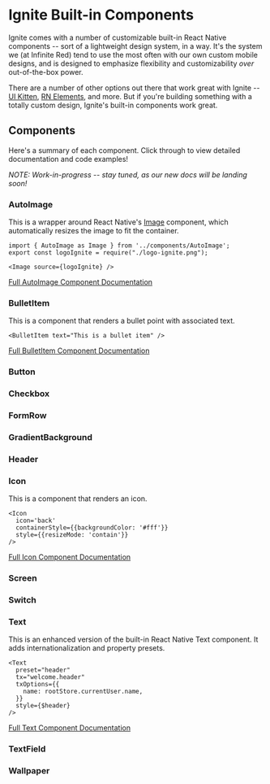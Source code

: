# Ignite Built-in Components

Ignite comes with a number of customizable built-in React Native components -- sort of a lightweight design system, in a way. It's the system we (at Infinite Red) tend to use the most often with our own custom mobile designs, and is designed to emphasize flexibility and customizability _over_ out-of-the-box power.

There are a number of other options out there that work great with Ignite -- [UI Kitten](https://akveo.github.io/react-native-ui-kitten/), [RN Elements](https://reactnativeelements.com/), and more. But if you're building something with a totally custom design, Ignite's built-in components work great.

## Components

Here's a summary of each component. Click through to view detailed documentation and code examples!

_NOTE: Work-in-progress -- stay tuned, as our new docs will be landing soon!_

### AutoImage

This is a wrapper around React Native's [Image](https://reactnative.dev/docs/image) component, which automatically resizes the image to fit the container.

```tsx
import { AutoImage as Image } from '../components/AutoImage';
export const logoIgnite = require("./logo-ignite.png");

<Image source={logoIgnite} />
```

[Full AutoImage Component Documentation](./Components-AutoImage.md)

### BulletItem

This is a component that renders a bullet point with associated text.

```tsx
<BulletItem text="This is a bullet item" />
```

[Full BulletItem Component Documentation](./Components-BulletItem.md)

### Button

### Checkbox

### FormRow

### GradientBackground

### Header

### Icon

This is a component that renders an icon.

```tsx
<Icon
  icon='back'
  containerStyle={{backgroundColor: '#fff'}}
  style={{resizeMode: 'contain'}}
/>
```

[Full Icon Component Documentation](./Components-Icon.md)

### Screen

### Switch

### Text

This is an enhanced version of the built-in React Native Text component. It adds internationalization and property presets.

```tsx
<Text
  preset="header"
  tx="welcome.header"
  txOptions={{
    name: rootStore.currentUser.name,
  }}
  style={$header}
/>
```

[Full Text Component Documentation](./Components-Text.md)

### TextField

### Wallpaper
